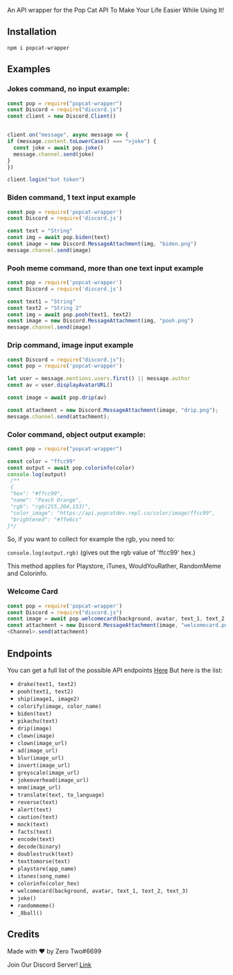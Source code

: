 
An API wrapper for the Pop Cat API To Make Your Life Easier While Using It! 
 
## Installation
```
npm i popcat-wrapper
```

## Examples
### Jokes command, no input example:
```js
const pop = require("popcat-wrapper")
const Discord = require("discord.js")
const client = new Discord.Client()


client.on("message", async message => {
if (message.content.toLowerCase() === ">joke") {
  const joke = await pop.joke()
  message.channel.send(joke)
}
})

client.login("bot token")

```

### Biden command, 1 text input example
```js
const pop = require('popcat-wrapper')
const Discord = require('discord.js')

const text = "String"
const img = await pop.biden(text)
const image = new Discord.MessageAttachment(img, "biden.png")
message.channel.send(image)
```

###  Pooh meme command, more than one text input example
```js
const pop = require('popcat-wrapper')
const Discord = require('discord.js')

const text1 = "String"
const text2 = "String 2"
const img = await pop.pooh(text1, text2)
const image = new Discord.MessageAttachment(img, "pooh.png")
message.channel.send(image)

```

### Drip command, image input example
```js
const Discord = require("discord.js");
const pop = require('popcat-wrapper')

let user = message.mentions.users.first() || message.author
const av = user.displayAvatarURL()

const image = await pop.drip(av)

const attachment = new Discord.MessageAttachment(image, "drip.png");
message.channel.send(attachment);
```

### Color command, object output example:

```js
const pop = require("popcat-wrapper")

const color = "ffcc99"
const output = await pop.colorinfo(color)
console.log(output)
 /**
 {
 "hex": "#ffcc99",
 "name": "Peach Orange",
 "rgb": "rgb(255,204,153)",
 "color_image": "https://api.popcatdev.repl.co/color/image/ffcc99",
 "brightened": "#ffe6cc"
}*/
```
So, if you want to collect for example the rgb, you need to:

`
console.log(output.rgb)
` (gives out the rgb value of 'ffcc99' hex.)

 This method applies for Playstore, iTunes, WouldYouRather, RandomMeme and Colorinfo.


### Welcome Card

```js
const pop = require('popcat-wrapper')
const Discord = require("discord.js")
const image = await pop.welcomecard(background, avatar, text_1, text_2, text_3)
const attachment = new Discord.MessageAttachment(image, "welcomecard.png")
<Channel>.send(attachment)
```

## Endpoints
You can get a full list of the possible API endpoints [Here](https://api.popcatdev.repl.co)
But here is the list:

 - `drake(text1, text2)`
 - `pooh(text1, text2)`
 - `ship(image1, image2)`
 - `colorify(image, color_name)`
 - `biden(text)`
 - `pikachu(text)`
 - `drip(image)`
 - `clown(image)`
 - `clown(image_url)`
 - `ad(image_url)`
 - `blur(image_url)`
 - `invert(image_url)`
 - `greyscale(image_url)`
 - `jokeoverhead(image_url)`
 - `mnm(image_url)`
 - `translate(text, to_language)`
 - `reverse(text)`
 - `alert(text)`
 - `caution(text)`
 - `mock(text)`
 - `facts(text)`
 - `encode(text)`
 - `decode(binary)`
 - `doublestruck(text)`
 - `texttomorse(text)`
 - `playstore(app_name)`
 - `itunes(song_name)`
 - `colorinfo(color_hex)`
 - `welcomecard(background, avatar, text_1, text_2, text_3)`
 - `joke()`
 - `randommeme()`
 - `_8ball()`


## Credits
Made with ❤ by Zero Two#6699

Join Our Discord Server! [Link](https://dsc.gg/popcatcom)




